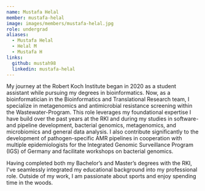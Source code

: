 ```yaml
---
name: Mustafa Helal
member: mustafa-helal
image: images/members/mustafa-helal.jpg
role: undergrad
aliases:
  - Mustafa Helal
  - Helal M
  - Mustafa H
links:
  github: mustah98 
  linkedin: mustafa-helal
---
```


My journey at the Robert Koch Institute began in 2020 as a student assistant while pursuing my degrees in bioinformatics. Now, as a bioinformatician in the Bioinformatics and Translational Research team, I specialize in metagenomics and antimicrobial resistance screening within the Wastewater-Program. This role leverages my foundational expertise I have build over the past years at the RKI and during my studies in software- and pipeline development, bacterial genomics, metagenomics, and microbiomics and general data analysis. I also contribute significantly to the development of pathogen-specific AMR pipelines in cooperation with multiple epidemiologists for the Integrated Genomic Surveillance Program (IGS) of Germany and facilitate workshops on bacterial genomics.

Having completed both my Bachelor’s and Master’s degrees with the RKI, I've seamlessly integrated my educational background into my professional role. Outside of my work, I am passionate about sports and enjoy spending time in the woods.
